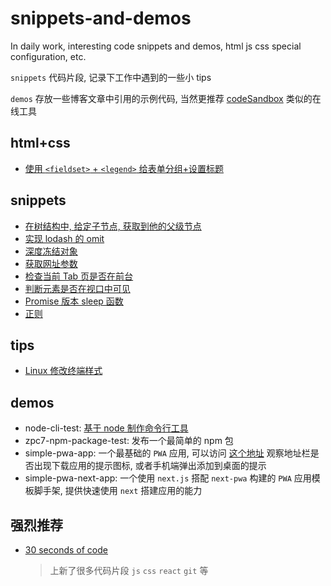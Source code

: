 # snippets-and-demos
In daily work, interesting code snippets and demos, html js css special configuration, etc.

`snippets` 代码片段, 记录下工作中遇到的一些小 tips

`demos` 存放一些博客文章中引用的示例代码, 当然更推荐 [codeSandbox](https://codesandbox.io/) 类似的在线工具

## html+css
  - [使用 `<fieldset>` + `<legend>` 给表单分组+设置标题](./html%2Bcss/%E6%A0%87%E7%AD%BEfieldset%2Blegend.md)

## snippets
  - [在树结构中, 给定子节点, 获取到他的父级节点](./snippets/findValueInTree.md)
  - [实现 lodash 的 omit](./snippets/omit.md)
  - [深度冻结对象](./snippets/deepFreeze.md)
  - [获取网址参数](./snippets/getURLParameters.md)
  - [检查当前 Tab 页是否在前台](./snippets/isTabInView.md)
  - [判断元素是否在视口中可见](./snippets/判断元素是否在视口中可见.md)
  - [Promise 版本 sleep 函数](./snippets/sleep.md)
  - [正则](./snippets/RegExp.md)

## tips
  - [Linux 修改终端样式](./tips/terminal-style.md)

## demos
 - node-cli-test: [基于 node 制作命令行工具](https://github.com/zpc7/Blog/blob/master/SkillPoints/Node-cli-tool.md)
 - zpc7-npm-package-test: 发布一个最简单的 npm 包
 - simple-pwa-app: 一个最基础的 `PWA` 应用, 可以访问 [这个地址](https://zpc7.github.io/snippets-and-demos/demos/simple-pwa-app/) 观察地址栏是否出现下载应用的提示图标, 或者手机端弹出添加到桌面的提示
 - simple-pwa-next-app: 一个使用 `next.js` 搭配 `next-pwa` 构建的 `PWA` 应用模板脚手架, 提供快速使用 `next` 搭建应用的能力


## 强烈推荐
- [30 seconds of code](https://www.30secondsofcode.org/)
  > 上新了很多代码片段 `js` `css` `react` `git` 等 
